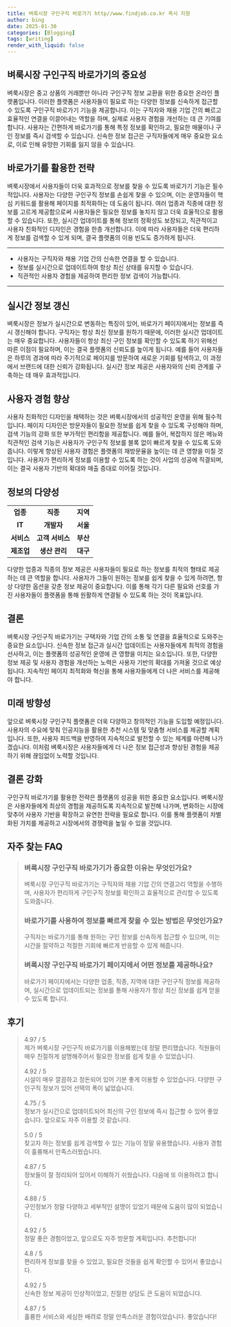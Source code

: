 ```yaml
---
title: 벼룩시장 구인구직 바로가기 http//www.findjob.co.kr 즉시 지원
author: bing
date: 2025-01-30
categories: [Blogging]
tags: [writing]
render_with_liquid: false
---
```



<h2 id='벼룩시장 구인구직 바로가기의 중요성'>벼룩시장 구인구직 바로가기의 중요성</h2>

<p>벼룩시장은 중고 상품의 거래뿐만 아니라 구인구직 정보 교환을 위한 중요한 온라인 플랫폼입니다. 이러한 플랫폼은 사용자들이 필요로 하는 다양한 정보를 신속하게 접근할 수 있도록 구인구직 바로가기 기능을 제공합니다. 이는 구직자와 채용 기업 간의 빠르고 효율적인 연결을 이끌어내는 역할을 하며, 실제로 사용자 경험을 개선하는 데 큰 기여를 합니다. 사용자는 간편하게 바로가기를 통해 특정 정보를 확인하고, 필요한 매물이나 구인 정보를 즉시 검색할 수 있습니다. 신속한 정보 접근은 구직자들에게 매우 중요한 요소로, 이로 인해 유망한 기회를 잃지 않을 수 있습니다.</p>

<h2 id='바로가기를 활용한 전략'>바로가기를 활용한 전략</h2>

<p>벼룩시장에서 사용자들이 더욱 효과적으로 정보를 찾을 수 있도록 바로가기 기능은 필수적입니다. 사용자는 다양한 구인구직 정보를 손쉽게 찾을 수 있으며, 이는 운영자들이 핵심 키워드를 활용해 페이지를 최적화하는 데 도움이 됩니다. 여러 업종과 직종에 대한 정보를 고르게 제공함으로써 사용자들은 필요한 정보를 놓치지 않고 더욱 효율적으로 활용할 수 있습니다. 또한, 실시간 업데이트를 통해 정보의 정확성도 보장되고, 직관적이고 사용자 친화적인 디자인은 경험을 한층 개선합니다. 이에 따라 사용자들은 더욱 편리하게 정보를 검색할 수 있게 되며, 결국 플랫폼의 이용 빈도도 증가하게 됩니다.</p>

<hr />

<ul>
    <li>사용자는 구직자와 채용 기업 간의 신속한 연결을 할 수 있습니다.</li>
    <li>정보를 실시간으로 업데이트하여 항상 최신 상태를 유지할 수 있습니다.</li>
    <li>직관적인 사용자 경험을 제공하여 편리한 정보 검색이 가능합니다.</li>
</ul>

<hr />

<h2 id='실시간 정보 갱신'>실시간 정보 갱신</h2>

<p>벼룩시장은 정보가 실시간으로 변동하는 특징이 있어, 바로가기 페이지에서는 정보를 즉시 갱신해야 합니다. 구직자는 항상 최신 정보를 원하기 때문에, 이러한 실시간 업데이트는 매우 중요합니다. 사용자들이 항상 최신 구인 정보를 확인할 수 있도록 하기 위해선 따른 이점이 필요하며, 이는 결국 플랫폼의 신뢰도를 높이게 됩니다. 예를 들어 사용자들은 하루의 경과에 따라 주기적으로 페이지를 방문하여 새로운 기회를 탐색하고, 이 과정에서 브랜드에 대한 신뢰가 강화됩니다. 실시간 정보 제공은 사용자와의 신뢰 관계를 구축하는 데 매우 효과적입니다.</p>

<h2 id='사용자 경험 향상'>사용자 경험 향상</h2>

<p>사용자 친화적인 디자인을 채택하는 것은 벼룩시장에서의 성공적인 운영을 위해 필수적입니다. 페이지 디자인은 방문자들이 필요한 정보를 쉽게 찾을 수 있도록 구성해야 하며, 검색 기능의 강화 또한 부가적인 편리함을 제공합니다. 예를 들어, 복잡하지 않은 메뉴와 직관적인 검색 기능은 사용자가 구인구직 정보를 블록 없이 빠르게 찾을 수 있도록 도와줍니다. 이렇게 향상된 사용자 경험은 플랫폼의 재방문율을 높이는 데 큰 영향을 미칠 것입니다. 사용자가 편리하게 정보를 이용할 수 있도록 하는 것이 사업의 성공에 직결되며, 이는 결국 사용자 기반의 확대와 매출 증대로 이어질 것입니다.</p>

<h2 id='정보의 다양성'>정보의 다양성</h2>

<table>
    <tr>
        <td style="text-align: center; height: 17px;"><b>업종</b></td>
        <td style="text-align: center; height: 17px;"><b>직종</b></td>
        <td style="text-align: center; height: 17px;"><b>지역</b></td>
    </tr>
    <tr>
        <td style="text-align: center; height: 17px;"><b>IT</b></td>
        <td style="text-align: center; height: 17px;"><b>개발자</b></td>
        <td style="text-align: center; height: 17px;"><b>서울</b></td>
    </tr>
    <tr>
        <td style="text-align: center; height: 17px;"><b>서비스</b></td>
        <td style="text-align: center; height: 17px;"><b>고객 서비스</b></td>
        <td style="text-align: center; height: 17px;"><b>부산</b></td>
    </tr>
    <tr>
        <td style="text-align: center; height: 17px;"><b>제조업</b></td>
        <td style="text-align: center; height: 17px;"><b>생산 관리</b></td>
        <td style="text-align: center; height: 17px;"><b>대구</b></td>
    </tr>
</table>

<p>다양한 업종과 직종의 정보 제공은 사용자들이 필요로 하는 정보를 최적의 형태로 제공하는 데 큰 역할을 합니다. 사용자가 그들이 원하는 정보를 쉽게 찾을 수 있게 하려면, 항상 다양한 옵션을 갖춘 정보 제공이 중요합니다. 이를 통해 각기 다른 필요와 선호를 가진 사용자들이 플랫폼을 통해 원활하게 연결될 수 있도록 하는 것이 목표입니다.</p>

<h2 id='결론'>결론</h2>

<p>벼룩시장 구인구직 바로가기는 구택자와 기업 간의 소통 및 연결을 효율적으로 도와주는 중요한 요소입니다. 신속한 정보 접근과 실시간 업데이트는 사용자들에게 최적의 경험을 선사하고, 이는 플랫폼의 성공적인 운영에 큰 영향을 미치는 요소입니다. 또한, 다양한 정보 제공 및 사용자 경험을 개선하는 노력은 사용자 기반의 확대를 가져올 것으로 예상됩니다. 지속적인 페이지 최적화와 혁신을 통해 사용자들에게 더 나은 서비스를 제공해야 합니다.</p>

<h2 id='미래 방향성'>미래 방향성</h2>

<p>앞으로 벼룩시장 구인구직 플랫폼은 더욱 다양하고 창의적인 기능을 도입할 예정입니다. 사용자의 수요에 맞춰 인공지능을 활용한 추천 시스템 및 맞춤형 서비스를 제공할 계획입니다. 또한, 사용자 피드백을 반영하여 지속적으로 발전할 수 있는 체계를 마련해 나가겠습니다. 이처럼 벼룩시장은 사용자들에게 더 나은 정보 접근성과 향상된 경험을 제공하기 위해 끊임없이 노력할 것입니다.</p>

<h2 id='결론 강화'>결론 강화</h2>

<p>구인구직 바로가기를 활용한 전략은 플랫폼의 성공을 위한 중요한 요소입니다. 벼룩시장은 사용자들에게 최상의 경험을 제공하도록 지속적으로 발전해 나가며, 변화하는 시장에 맞추어 사용자 기반을 확장하고 유연한 전략을 필요로 합니다. 이를 통해 플랫폼이 차별화된 가치를 제공하고 시장에서의 경쟁력을 높일 수 있을 것입니다.</p>


<h2 id='자주_찾는_FAQ'>자주 찾는 FAQ</h2>
<div itemscope="" itemtype="https://schema.org/FAQPage"> 
<blockquote> 
<div itemscope="" itemprop="mainEntity" itemtype="https://schema.org/Question"> 
<h3 itemprop="name">벼룩시장 구인구직 바로가기가 중요한 이유는 무엇인가요?</h3> 
<div itemscope="" itemprop="acceptedAnswer" itemtype="https://schema.org/Answer"> 
<span itemprop="text"> 
<p>벼룩시장 구인구직 바로가기는 구직자와 채용 기업 간의 연결고리 역할을 수행하며, 사용자가 편리하게 구인구직 정보를 확인하고 효율적으로 관리할 수 있도록 도와줍니다.</p> 
</span> 
</div> 
</div> 
<div itemscope="" itemprop="mainEntity" itemtype="https://schema.org/Question"> 
<h3 itemprop="name">바로가기를 사용하여 정보를 빠르게 찾을 수 있는 방법은 무엇인가요?</h3> 
<div itemscope="" itemprop="acceptedAnswer" itemtype="https://schema.org/Answer"> 
<span itemprop="text"> 
<p>구직자는 바로가기를 통해 원하는 구인 정보를 신속하게 접근할 수 있으며, 이는 시간을 절약하고 적절한 기회에 빠르게 반응할 수 있게 해줍니다.</p> 
</span> 
</div> 
</div> 
<div itemscope="" itemprop="mainEntity" itemtype="https://schema.org/Question"> 
<h3 itemprop="name">벼룩시장 구인구직 바로가기 페이지에서 어떤 정보를 제공하나요?</h3> 
<div itemscope="" itemprop="acceptedAnswer" itemtype="https://schema.org/Answer"> 
<span itemprop="text"> 
<p>바로가기 페이지에서는 다양한 업종, 직종, 지역에 대한 구인구직 정보를 제공하며, 실시간으로 업데이트되는 정보를 통해 사용자가 항상 최신 정보를 쉽게 얻을 수 있도록 합니다.</p> 
</span> 
</div> 
</div> 
</blockquote> 
</div>
<h2 id='후기'>후기</h2>
<div itemscope itemtype="https://schema.org/Product">
  <blockquote>
  <div itemprop="review" itemscope itemtype="https://schema.org/Review">
      <div itemprop="reviewRating" itemscope itemtype="https://schema.org/Rating"> <span itemprop="ratingValue">4.97</span> / <span itemprop="bestRating">5</span> </div>
      <span itemprop="reviewBody">제가 벼룩시장 구인구직 바로가기를 이용해봤는데 정말 편리했습니다. 직원들이 매우 친절하게 설명해주어서 필요한 정보를 쉽게 찾을 수 있었습니다.</span>
  </div>
  <br>
  <div itemprop="review" itemscope itemtype="https://schema.org/Review">
      <div itemprop="reviewRating" itemscope itemtype="https://schema.org/Rating"> <span itemprop="ratingValue">4.92</span> / <span itemprop="bestRating">5</span> </div>
      <span itemprop="reviewBody">시설이 매우 깔끔하고 정돈되어 있어 기분 좋게 이용할 수 있었습니다. 다양한 구인구직 정보가 있어 선택의 폭이 넓었습니다.</span>
  </div>
  <br>
  <div itemprop="review" itemscope itemtype="https://schema.org/Review">
      <div itemprop="reviewRating" itemscope itemtype="https://schema.org/Rating"> <span itemprop="ratingValue">4.75</span> / <span itemprop="bestRating">5</span> </div>
      <span itemprop="reviewBody">정보가 실시간으로 업데이트되어 최신의 구인 정보에 즉시 접근할 수 있어 좋았습니다. 앞으로도 자주 이용할 것 같습니다.</span>
  </div>
  <br>
  <div itemprop="review" itemscope itemtype="https://schema.org/Review">
      <div itemprop="reviewRating" itemscope itemtype="https://schema.org/Rating"> <span itemprop="ratingValue">5.0</span> / <span itemprop="bestRating">5</span> </div>
      <span itemprop="reviewBody">찾고자 하는 정보를 쉽게 검색할 수 있는 기능이 정말 유용했습니다. 사용자 경험이 훌륭해서 만족스러웠습니다.</span>
  </div>
  <br>
  <div itemprop="review" itemscope itemtype="https://schema.org/Review">
      <div itemprop="reviewRating" itemscope itemtype="https://schema.org/Rating"> <span itemprop="ratingValue">4.87</span> / <span itemprop="bestRating">5</span> </div>
      <span itemprop="reviewBody">정보들이 잘 정리되어 있어서 이해하기 쉬웠습니다. 다음에 또 이용하려고 합니다.</span>
  </div>
  <br>
  <div itemprop="review" itemscope itemtype="https://schema.org/Review">
      <div itemprop="reviewRating" itemscope itemtype="https://schema.org/Rating"> <span itemprop="ratingValue">4.88</span> / <span itemprop="bestRating">5</span> </div>
      <span itemprop="reviewBody">구인정보가 정말 다양하고 세부적인 설명이 있었기 때문에 도움이 많이 되었습니다.</span>
  </div>
  <br>
  <div itemprop="review" itemscope itemtype="https://schema.org/Review">
      <div itemprop="reviewRating" itemscope itemtype="https://schema.org/Rating"> <span itemprop="ratingValue">4.92</span> / <span itemprop="bestRating">5</span> </div>
      <span itemprop="reviewBody">정말 좋은 경험이었고, 앞으로도 자주 방문할 계획입니다. 추천합니다!</span>
  </div>
  <br>
  <div itemprop="review" itemscope itemtype="https://schema.org/Review">
      <div itemprop="reviewRating" itemscope itemtype="https://schema.org/Rating"> <span itemprop="ratingValue">4.8</span> / <span itemprop="bestRating">5</span> </div>
      <span itemprop="reviewBody">편리하게 정보를 찾을 수 있었고, 필요한 것들을 쉽게 확인할 수 있어서 좋았습니다.</span>
  </div>
  <br>
  <div itemprop="review" itemscope itemtype="https://schema.org/Review">
      <div itemprop="reviewRating" itemscope itemtype="https://schema.org/Rating"> <span itemprop="ratingValue">4.92</span> / <span itemprop="bestRating">5</span> </div>
      <span itemprop="reviewBody">신속한 정보 제공이 인상적이었고, 친절한 상담도 큰 도움이 되었습니다.</span>
  </div>
  <br>
  <div itemprop="review" itemscope itemtype="https://schema.org/Review">
      <div itemprop="reviewRating" itemscope itemtype="https://schema.org/Rating"> <span itemprop="ratingValue">4.87</span> / <span itemprop="bestRating">5</span> </div>
      <span itemprop="reviewBody">훌륭한 서비스와 세심한 배려로 정말 만족스러운 경험이었습니다. 좋았습니다!</span>
  </div>
  </blockquote>
</div>
